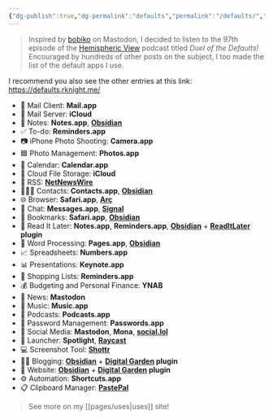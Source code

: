 ```yaml
---
{"dg-publish":true,"dg-permalink":"defaults","permalink":"/defaults/","tags":["Apps"],"updated":"2024-03-09"}
---
```



> Inspired by [bobiko](https://pol.social/@bobiko/111670113063973359) on Mastodon, I decided to listen to the 97th episode of the [Hemispheric View](https://defaults.rknight.me/) podcast titled *Duel of the Defaults!* Encouraged by hundreds of other posts on the subject, I too made the list of the default apps I use.

I recommend you also see the other entries at this link: https://defaults.rknight.me/

- 📨 Mail Client: **Mail.app**
- 📮 Mail Server: **iCloud**
- 📝 Notes: **Notes.app**, **[Obsidian](https://obsidian.md/)**
- ✅ To-do: **Reminders.app**
- 📷 iPhone Photo Shooting: **Camera.app**
- 🟦 Photo Management: **Photos.app**
- 📆 Calendar: **Calendar.app**
- 📁 Cloud File Storage: **iCloud**
- 📖 RSS: **[NetNewsWire](https://netnewswire.com/)**
- 🙎🏻‍♂️ Contacts: **Contacts.app**, **[Obsidian](https://obsidian.md/)**
- 🌐 Browser: **Safari.app**, **[Arc](https://arc.net/gift/f70fd7c0)**
- 💬 Chat: **Messages.app**, **[Signal](https://www.signal.org/)**
- 🔖 Bookmarks: **Safari.app**, **[Obsidian](https://obsidian.md/)**
- 📑 Read It Later: **Notes.app**, **Reminders.app**, **[Obsidian](https://obsidian.md/)** + **[ReadItLater](obsidian://show-plugin?id=obsidian-read-it-later) plugin**
- 📜 Word Processing: **Pages.app**, **[Obsidian](https://obsidian.md/)**
- 📈 Spreadsheets: **Numbers.app**
- 📊 Presentations: **Keynote.app**
- 🛒 Shopping Lists: **Reminders.app**
- 💰 Budgeting and Personal Finance: **YNAB**
- 📰 News: **Mastodon**
- 🎵 Music: **Music.app**
- 🎤 Podcasts: **Podcasts.app**
- 🔐 Password Management: **Passwords.app**
- 🐘 Social Media: **Mastodon**, **Mona**, **[social.lol](https://home.omg.lol/referred-by/voitech)**
- 🚀 Launcher: **Spotlight**, **[Raycast](https://www.raycast.com/)**
- 💻 Screenshot Tool: **[Shottr](https://shottr.cc/)**
- ✍🏻 Blogging: **[Obsidian](https://obsidian.md/)** + **[Digital Garden](https://github.com/oleeskild/obsidian-digital-garden) plugin**
- 🔗 Website: **[Obsidian](https://obsidian.md/)** + **[Digital Garden](https://github.com/oleeskild/obsidian-digital-garden) plugin**
- ⚙️ Automation: **Shortcuts.app**
- 📋 Clipboard Manager: **[PastePal](https://indiegoodies.com/pastepal)**

> See more on my [[pages/uses\|uses]] site!
